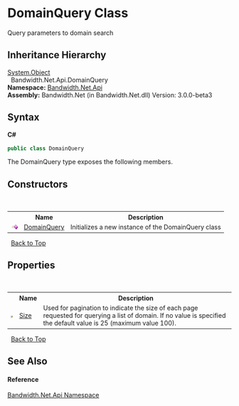 ﻿# DomainQuery Class
 

Query parameters to domain search


## Inheritance Hierarchy
<a href="http://msdn2.microsoft.com/en-us/library/e5kfa45b" target="_blank">System.Object</a><br />&nbsp;&nbsp;Bandwidth.Net.Api.DomainQuery<br />
**Namespace:**&nbsp;<a href ="N_Bandwidth_Net_Api.md">Bandwidth.Net.Api</a><br />**Assembly:**&nbsp;Bandwidth.Net (in Bandwidth.Net.dll) Version: 3.0.0-beta3

## Syntax

**C#**<br />
``` C#
public class DomainQuery
```

The DomainQuery type exposes the following members.


## Constructors
&nbsp;<table><tr><th></th><th>Name</th><th>Description</th></tr><tr><td>![Public method](media/pubmethod.gif "Public method")</td><td><a href ="M_Bandwidth_Net_Api_DomainQuery__ctor.md">DomainQuery</a></td><td>
Initializes a new instance of the DomainQuery class</td></tr></table>&nbsp;
<a href="#domainquery-class">Back to Top</a>

## Properties
&nbsp;<table><tr><th></th><th>Name</th><th>Description</th></tr><tr><td>![Public property](media/pubproperty.gif "Public property")</td><td><a href ="P_Bandwidth_Net_Api_DomainQuery_Size.md">Size</a></td><td>
Used for pagination to indicate the size of each page requested for querying a list of domain. If no value is specified the default value is 25 (maximum value 100).</td></tr></table>&nbsp;
<a href="#domainquery-class">Back to Top</a>

## See Also


#### Reference
<a href ="N_Bandwidth_Net_Api.md">Bandwidth.Net.Api Namespace</a><br />